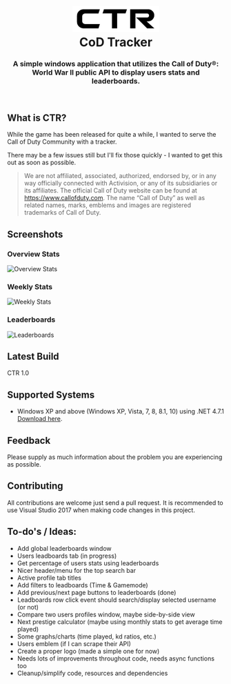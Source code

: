 <h1 align="center">
  <img src="/CoD Tracker/Resources/CTR-black.png" alt="Icon" />
  <br />
  CoD Tracker
</h1>

<h3 align="center">A simple windows application that utilizes the Call of Duty®: World War II public API to display users stats and leaderboards.</h3>
<div align="center">
</div>
<br />

## What is CTR?
While the game has been released for quite a while, I wanted to serve the Call of Duty Community with a tracker.

There may be a few issues still but I'll fix those quickly - I wanted to get this out as soon as possible.

> We are not affiliated, associated, authorized, endorsed by, or in any way officially connected with Activision, or any of its subsidiaries or its affiliates. The official Call of Duty website can be found at https://www.callofduty.com. The name “Call of Duty” as well as related names, marks, emblems and images are registered trademarks of Call of Duty.

## Screenshots
### Overview Stats
![Overview Stats](https://github.com/HerbL27/CoD-Tracker/blob/master/Screenshots/overview.png?raw=true)

### Weekly Stats
![Weekly Stats](https://github.com/HerbL27/CoD-Tracker/blob/master/Screenshots/weekly.png?raw=true)

### Leaderboards
![Leaderboards](https://github.com/HerbL27/CoD-Tracker/blob/master/Screenshots/leaderboards.png?raw=true)

## Latest Build
CTR 1.0

## Supported Systems
* Windows XP and above (Windows XP, Vista, 7, 8, 8.1, 10) using .NET 4.7.1 [Download here](https://www.microsoft.com/net/download/dotnet-framework-runtime/net471).

## Feedback
Please supply as much information about the problem you are experiencing as possible.

## Contributing
All contributions are welcome just send a pull request. It is recommended to use Visual Studio 2017 when making code changes in this project.

## To-do's / Ideas:
- Add global leaderboards window
- Users leadboards tab (in progress)
- Get percentage of users stats using leaderboards
- Nicer header/menu for the top search bar
- Active profile tab titles
- Add filters to leadboards (Time & Gamemode)
- Add previous/next page buttons to leaderboards (done)
- Leadboards row click event should search/display selected username (or not)
- Compare two users profiles window, maybe side-by-side view
- Next prestige calculator (maybe using monthly stats to get average time played)
- Some graphs/charts (time played, kd ratios, etc.)
- Users emblem (if I can scrape their API) 
- Create a proper logo (made a simple one for now)
- Needs lots of improvements throughout code, needs async functions too
- Cleanup/simplify code, resources and dependencies